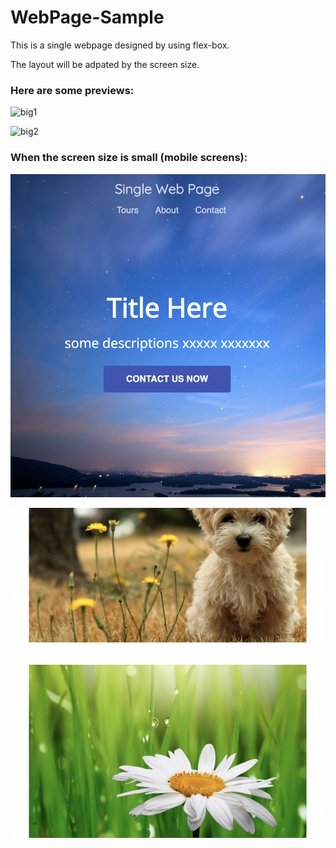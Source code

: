 # WebPage-Sample
This is a single webpage designed by using flex-box.


The layout will be adpated by the screen size.

### Here are some previews:

![big1](views/bigScreen1.png)

![big2](views/bigScreen2.png)

### When the screen size is small (mobile screens):

![small1](views/smallScreen1.png)

![small1](views/smallScreen2.png)



